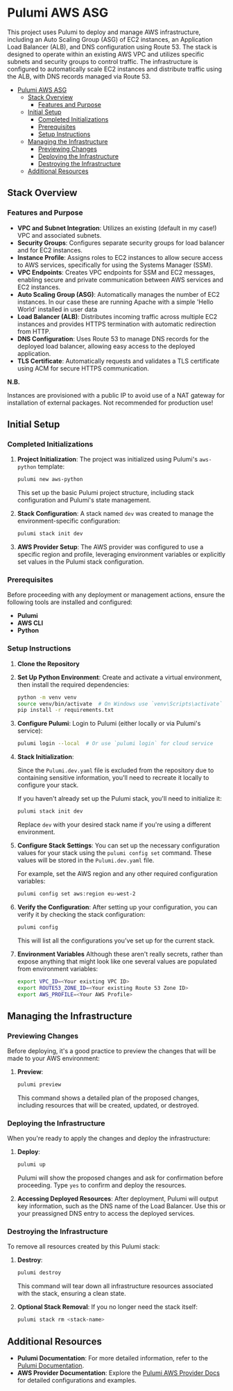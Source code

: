 # Pulumi AWS ASG

This project uses Pulumi to deploy and manage AWS infrastructure, including an Auto Scaling Group (ASG) of EC2 instances, an Application Load Balancer (ALB), and DNS configuration using Route 53. The stack is designed to operate within an existing AWS VPC and utilizes specific subnets and security groups to control traffic. The infrastructure is configured to automatically scale EC2 instances and distribute traffic using the ALB, with DNS records managed via Route 53.

- [Pulumi AWS ASG](#pulumi-aws-asg)
  - [Stack Overview](#stack-overview)
    - [Features and Purpose](#features-and-purpose)
  - [Initial Setup](#initial-setup)
    - [Completed Initializations](#completed-initializations)
    - [Prerequisites](#prerequisites)
    - [Setup Instructions](#setup-instructions)
  - [Managing the Infrastructure](#managing-the-infrastructure)
    - [Previewing Changes](#previewing-changes)
    - [Deploying the Infrastructure](#deploying-the-infrastructure)
    - [Destroying the Infrastructure](#destroying-the-infrastructure)
  - [Additional Resources](#additional-resources)

## Stack Overview

### Features and Purpose

- **VPC and Subnet Integration**: Utilizes an existing (default in my case!) VPC and associated subnets.
- **Security Groups**: Configures separate security groups for load balancer and for EC2 instances.
- **Instance Profile**: Assigns roles to EC2 instances to allow secure access to AWS services, specifically for using the Systems Manager (SSM).
- **VPC Endpoints**: Creates VPC endpoints for SSM and EC2 messages, enabling secure and private communication between AWS services and EC2 instances.
- **Auto Scaling Group (ASG)**: Automatically manages the number of EC2 instances. In our case these are running Apache with a simple 'Hello World' installed in user data
- **Load Balancer (ALB)**: Distributes incoming traffic across multiple EC2 instances and provides HTTPS termination with automatic redirection from HTTP.
- **DNS Configuration**: Uses Route 53 to manage DNS records for the deployed load balancer, allowing easy access to the deployed application.
- **TLS Certificate**: Automatically requests and validates a TLS certificate using ACM for secure HTTPS communication.

**N.B.**

Instances are provisioned with a public IP to avoid use of a NAT gateway for installation of external packages. Not recommended for production use!

## Initial Setup

### Completed Initializations

1. **Project Initialization**:
   The project was initialized using Pulumi's `aws-python` template:
   ```bash
   pulumi new aws-python
   ```
   This set up the basic Pulumi project structure, including stack configuration and Pulumi's state management.

2. **Stack Configuration**:
   A stack named `dev` was created to manage the environment-specific configuration:
   ```bash
   pulumi stack init dev
   ```
   
3. **AWS Provider Setup**:
   The AWS provider was configured to use a specific region and profile, leveraging environment variables or explicitly set values in the Pulumi stack configuration.

### Prerequisites

Before proceeding with any deployment or management actions, ensure the following tools are installed and configured:

- **Pulumi**
- **AWS CLI** 
- **Python**
  
### Setup Instructions

1. **Clone the Repository**

2. **Set Up Python Environment**:
   Create and activate a virtual environment, then install the required dependencies:
   ```bash
   python -m venv venv
   source venv/bin/activate  # On Windows use `venv\Scripts\activate`
   pip install -r requirements.txt
   ```

3. **Configure Pulumi**:
   Login to Pulumi (either locally or via Pulumi's service):
   ```bash
   pulumi login --local  # Or use `pulumi login` for cloud service
   ```

4. **Stack Initialization**:


   Since the `Pulumi.dev.yaml` file is excluded from the repository due to containing sensitive information, you'll need to recreate it locally to configure your stack.

   If you haven't already set up the Pulumi stack, you'll need to initialize it:
   ```bash
   pulumi stack init dev
   ```
   Replace `dev` with your desired stack name if you're using a different environment.

5. **Configure Stack Settings**:
   You can set up the necessary configuration values for your stack using the `pulumi config set` command. These values will be stored in the `Pulumi.dev.yaml` file.

   For example, set the AWS region and any other required configuration variables:
   ```bash
   pulumi config set aws:region eu-west-2
   ```

6. **Verify the Configuration**:
   After setting up your configuration, you can verify it by checking the stack configuration:
   ```bash
   pulumi config
   ```
   This will list all the configurations you’ve set up for the current stack.

7. **Environment Variables**
   Although these aren't really secrets, rather than expose anything that might look like one several values are populated from environment variables:

   ```bash
   export VPC_ID=<Your existing VPC ID>
   export ROUTE53_ZONE_ID=<Your existing Route 53 Zone ID>
   export AWS_PROFILE=<Your AWS Profile>
   ```

## Managing the Infrastructure

### Previewing Changes

Before deploying, it's a good practice to preview the changes that will be made to your AWS environment:

1. **Preview**:
   ```bash
   pulumi preview
   ```
   This command shows a detailed plan of the proposed changes, including resources that will be created, updated, or destroyed.

### Deploying the Infrastructure

When you're ready to apply the changes and deploy the infrastructure:

1. **Deploy**:
   ```bash
   pulumi up
   ```
   Pulumi will show the proposed changes and ask for confirmation before proceeding. Type `yes` to confirm and deploy the resources.

2. **Accessing Deployed Resources**:
   After deployment, Pulumi will output key information, such as the DNS name of the Load Balancer. Use this or your preassigned DNS entry to access the deployed services.

### Destroying the Infrastructure

To remove all resources created by this Pulumi stack:

1. **Destroy**:
   ```bash
   pulumi destroy
   ```
   This command will tear down all infrastructure resources associated with the stack, ensuring a clean state.

2. **Optional Stack Removal**:
   If you no longer need the stack itself:
   ```bash
   pulumi stack rm <stack-name>
   ```

## Additional Resources

- **Pulumi Documentation**: For more detailed information, refer to the [Pulumi Documentation](https://www.pulumi.com/docs/).
- **AWS Provider Documentation**: Explore the [Pulumi AWS Provider Docs](https://www.pulumi.com/docs/intro/cloud-providers/aws/) for detailed configurations and examples.
